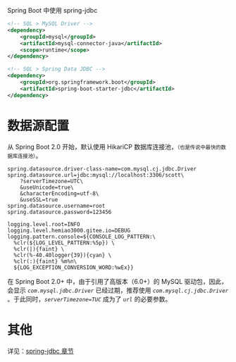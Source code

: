 <span class="title">Spring Boot 中使用 spring-jdbc</span>

```xml
<!-- SQL > MySQL Driver -->
<dependency>
    <groupId>mysql</groupId>
    <artifactId>mysql-connector-java</artifactId>
    <scope>runtime</scope>
</dependency>

<!-- SQL > Spring Data JDBC -->
<dependency>
    <groupId>org.springframework.boot</groupId>
    <artifactId>spring-boot-starter-jdbc</artifactId>
</dependency>
```

# 数据源配置

从 Spring Boot 2.0 开始，默认使用 HikariCP 数据库连接池，<small>（也是传说中最快的数据库连接池）</small>。

```properties
spring.datasource.driver-class-name=com.mysql.cj.jdbc.Driver
spring.datasource.url=jdbc:mysql://localhost:3306/scott\
    ?serverTimezone=UTC\
    &useUnicode=true\
    &characterEncoding=utf-8\
    &useSSL=true
spring.datasource.username=root
spring.datasource.password=123456

logging.level.root=INFO
logging.level.hemiao3000.gitee.io=DEBUG
logging.pattern.console=${CONSOLE_LOG_PATTERN:\
  %clr(${LOG_LEVEL_PATTERN:%5p}) \
  %clr(|){faint} \
  %clr(%-40.40logger{39}){cyan} \
  %clr(:){faint} %m%n\
  ${LOG_EXCEPTION_CONVERSION_WORD:%wEx}}
```

在 Spring Boot 2.0+ 中，由于引用了高版本（6.0+）的 MySQL 驱动包，因此，会显示 *`com.mysql.jdbc.Driver`* 已经过期，推荐使用 *`com.mysql.cj.jdbc.Driver`* 。于此同时，*`serverTimezone=TUC`* 成为了 *`url`* 的必要参数。

# 其他

详见：[spring-jdbc 章节](/Part-I/Spring/06-spring-jdbc.md)


